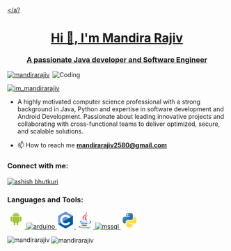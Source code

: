 <a href="https://github.com/mandirarajiv/mandira.git"/></a?
<h1 align="center">Hi 👋, I'm Mandira Rajiv</h1>
<h3 align="center">A passionate Java developer and Software Engineer</h3>
<img align="right" alt="Coding" width="400" src="https://user-images.githubusercontent.com/59734313/157189039-c09b3e38-9f42-42c0-ab54-14f1574190a7.gif">

<p align="left"> <img src="https://komarev.com/ghpvc/?username=mandirarajiv&label=Profile%20views&color=0e75b6&style=flat" alt="mandirarajiv" /> </p>

<p align="left"> <a href="https://twitter.com/im_mandirarajiv" target="blank"><img src="https://img.shields.io/twitter/follow/im_mandirarajiv?logo=twitter&style=for-the-badge" alt="im_mandirarajiv" /></a> </p>

- A highly motivated computer science professional with a strong background in Java, 
  Python and expertise in software development and Android Development. Passionate about 
  leading innovative projects and collaborating with cross-functional teams to deliver 
  optimized, secure, and scalable solutions. 

- 📫 How to reach me **mandirarajiv2580@gmail.com**

<h3 align="left">Connect with me:</h3>
<p align="left">

<a href="https://www.linkedin.com/in/mandira-rajiv-18b35530a/" target="blank"><img align="center" src="https://raw.githubusercontent.com/rahuldkjain/github-profile-readme-generator/master/src/images/icons/Social/linked-in-alt.svg" alt="ashish bhutkuri" height="30" width="40" /></a>

</p>

<h3 align="left">Languages and Tools:</h3>
<p align="left"> <a href="https://developer.android.com" target="_blank" rel="noreferrer"> <img src="https://raw.githubusercontent.com/devicons/devicon/master/icons/android/android-original-wordmark.svg" alt="android" width="40" height="40"/> </a> <a href="https://www.arduino.cc/" target="_blank" rel="noreferrer"> <img src="https://cdn.worldvectorlogo.com/logos/arduino-1.svg" alt="arduino" width="40" height="40"/> </a>  <a href="https://www.cprogramming.com/" target="_blank" rel="noreferrer"> <img src="https://raw.githubusercontent.com/devicons/devicon/master/icons/c/c-original.svg" alt="c" width="40" height="40"/> </a> <a href="https://www.java.com" target="_blank" rel="noreferrer"> <img src="https://raw.githubusercontent.com/devicons/devicon/master/icons/java/java-original.svg" alt="java" width="40" height="40"/> </a> <a href="https://www.microsoft.com/en-us/sql-server" target="_blank" rel="noreferrer"> <img src="https://www.svgrepo.com/show/303229/microsoft-sql-server-logo.svg" alt="mssql" width="40" height="40"/> </a>  <a href="https://www.python.org" target="_blank" rel="noreferrer"> <img src="https://raw.githubusercontent.com/devicons/devicon/master/icons/python/python-original.svg" alt="python" width="40" height="40"/> </a>   </p>

<p><img align="left" src="https://github-readme-stats.vercel.app/api/top-langs?username=mandirarajiv&show_icons=true&locale=en&layout=compact" alt="mandirarajiv" /></p>

<p>&nbsp;<img align="center" src="https://github-readme-stats.vercel.app/api?username=mandirarajiv&show_icons=true&locale=en" alt="mandirarajiv" /></p>
